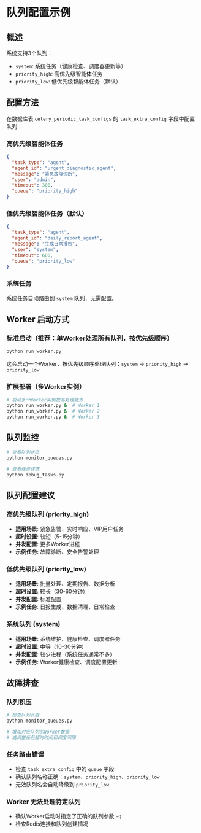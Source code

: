 # 队列配置示例

## 概述

系统支持3个队列：
- `system`: 系统任务（健康检查、调度器更新等）
- `priority_high`: 高优先级智能体任务
- `priority_low`: 低优先级智能体任务（默认）

## 配置方法

在数据库表 `celery_periodic_task_configs` 的 `task_extra_config` 字段中配置队列：

### 高优先级智能体任务

```json
{
  "task_type": "agent",
  "agent_id": "urgent_diagnostic_agent",
  "message": "紧急故障诊断",
  "user": "admin",
  "timeout": 300,
  "queue": "priority_high"
}
```

### 低优先级智能体任务（默认）

```json
{
  "task_type": "agent", 
  "agent_id": "daily_report_agent",
  "message": "生成日常报告",
  "user": "system",
  "timeout": 600,
  "queue": "priority_low"
}
```

### 系统任务

系统任务自动路由到 `system` 队列，无需配置。

## Worker 启动方式

### 标准启动（推荐：单Worker处理所有队列，按优先级顺序）
```bash
python run_worker.py
```

这会启动一个Worker，按优先级顺序处理队列：`system` → `priority_high` → `priority_low`

### 扩展部署（多Worker实例）
```bash
# 启动多个Worker实例提高处理能力
python run_worker.py &  # Worker 1
python run_worker.py &  # Worker 2
python run_worker.py &  # Worker 3
```

## 队列监控

```bash
# 查看队列状态
python monitor_queues.py

# 查看任务详情
python debug_tasks.py
```

## 队列配置建议

### 高优先级队列 (priority_high)
- **适用场景**: 紧急告警、实时响应、VIP用户任务
- **超时设置**: 较短（5-15分钟）
- **并发配置**: 更多Worker进程
- **示例任务**: 故障诊断、安全告警处理

### 低优先级队列 (priority_low)  
- **适用场景**: 批量处理、定期报告、数据分析
- **超时设置**: 较长（30-60分钟）
- **并发配置**: 标准配置
- **示例任务**: 日报生成、数据清理、日常检查

### 系统队列 (system)
- **适用场景**: 系统维护、健康检查、调度器任务
- **超时设置**: 中等（10-30分钟）
- **并发配置**: 较少进程（系统任务通常不多）
- **示例任务**: Worker健康检查、调度配置更新

## 故障排查

### 队列积压
```bash
# 检查队列长度
python monitor_queues.py

# 增加对应队列的Worker数量
# 或调整任务超时时间和调度间隔
```

### 任务路由错误
- 检查 `task_extra_config` 中的 `queue` 字段
- 确认队列名称正确：`system`、`priority_high`、`priority_low`
- 无效队列名会自动降级到 `priority_low`

### Worker 无法处理特定队列
- 确认Worker启动时指定了正确的队列参数 `-Q`
- 检查Redis连接和队列创建情况